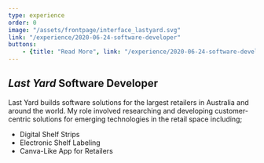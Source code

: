 ```yaml
---
type: experience
order: 0
image: "/assets/frontpage/interface_lastyard.svg"
link: "/experience/2020-06-24-software-developer"
buttons:
    - {title: "Read More", link: "/experience/2020-06-24-software-developer"}
---
```


## *Last Yard* Software Developer
Last Yard builds software solutions for the largest retailers in Australia and around the world. 
My role involved researching and developing customer-centric solutions for emerging technologies in the retail space including;
- Digital Shelf Strips
- Electronic Shelf Labeling
- Canva-Like App for Retailers